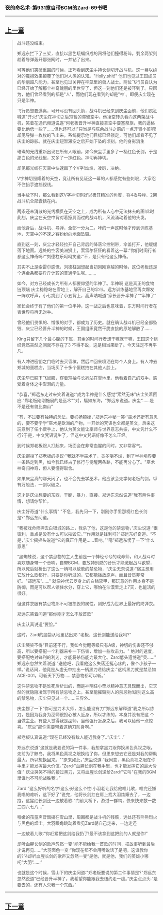 ### 夜的命名术-第931章自带BGM的Zard-69书吧

--------
[上一章](./860f0030fb95ea72270619e510c958d9.md)
--------


>
>
>
>战斗还没结束。
>
>郑远东拦下了三架，直接以黑色蛾蝠织成的网将他们撞得粉碎，剩余两架则趁着导弹轰开那张网时，一并钻了出来。
>
>可等他们突破重围的时候，正巧看到庆尘手持长剑切开战斗机，这一幕以绝对的震撼效果颠覆了他们对人类的认知。"Holly,shit!"
>他们也见过王国成员的华丽超凡能力，甚至也见过关押在牢笼里的兽人战士。两位飞行员自认为已经开始了解那个神奇瑰丽的里世界了，但这一刻他们还是被吓到了。只因为，他们曾经看到的都是"人'，而他们现在看到的却是"神'。即便庆尘现在只是半神。
>
>飞行员想要逃离，可开弓没有回头箭，战斗机已经来到庆尘面前，他们疯狂喊道"开火!"庆尘在神切之后短暂的滞留空中，他凌空转头看向这两架战斗机，笑着在通讯频道说遂“何老板晋升半神直接拿空中要塞祭旗，我的逼格要比他低一些了……但也还可以!"只当是与陈余战斗之前的一点开胃小菜吧!却见导弹一枚枚的飞出来，系统提示他们目标已经锁定，可他们却看不见了庆尘的踪影。就在庆尘短暂滞空之后开始下坠的顷刻。他的身影消生
>
>璀璨的光线重新出现在所有人眼前，如今庆尘手里多了一柄红色长剑，于是那白色的光线里，又多了一抹红色。神切再神切。
>
>却见那光线在天空中快速画了个V字!灿烂，凌厉，决绝。
>
>V字神切照耀着的天空，竞让所有见证这一幕的人都感觉有些刺眼，大家忍不住抬手遮挡视线。
>
>当手放下时，那么看到这V字神切刚好以极其精准的角度，将4枚导弹、2架战斗机全部囊括在内。
>
>两条还未消散的光线横贯在天空之上，成为所有人心中无法抹去的画!此时此刻，庆尘在天空中背对着擦肩而过的战斗机，风流涌动着他的头发。
>
>而他身后，战斗机、导弹，全部一分为二。咔的一声这时候才传到训练基地，天空中的不速之客纷纷向地面坠毁。
>
>直到这一刻，庆尘才轻轻拉开自己背后的降落伞控制带，伞盖打开，他缓缓落下地面。远处的空客美洲狮上，索雷尔怔怔的看着这一幕∶"你们时间行者都这么神奇吗?"刘德柱乐呵呵笑道∶“不，是只有他这么神奇。
>
>其实不止是索雷尔感慨，刘德柱回想起当初刚刚穿越的时候，这位老板还是个连金条都要斤斤计较的普通学生呢………
>
>如今，对方已经成长为所有人都要仰望的半神了。半神啊
>这是真正的食物链顶端
>庆尘稳稳站在雪地上，解开自己的伞带。远方训练基地里再次爆发一阵欢呼声，小七跳到了小五背上，高声呐喊道“家长晋升半神了”“半神了”
>
>家长会终于有了他们的第一位半神，这一战之后也意味着，东方时间行者在表世界将再无对手。
>
>曾经他们畏惧的、憎恨的对手，都成为了历史。就在确认战斗机已经全部坠毁、庆尘已经晋升半神的时候，王国组织竟然干脆直接的原地解散了……
>
>King只留下几个最心腹的下属，其余的时间行者想干嘛就干嘛，王国这个组织竟然突然之间就不存在了3
>不得不说，这是相当果断了。今天注定不再平凡。
>
>有人冲进密钥之门临时去买香槟，然后冲回来喷洒在每个人身上。有人冲去郑城的蛋糕店，当场买了十多个蛋糕拍在其他人脸上。
>
>庆尘早已脱下飞鼠服，穿着短袖与长裤站在雪地里，他看着自己的双手，感受着身体之中澎湃的力量。
>
>“恭喜，”郑远东走过来笑着说道∶“成为半神是什么感觉“索然无味”庆尘笑着回应∶“郑老板刚刚施展的是巫术""对，蝠如东海，"郑远东说道。庆尘“……是不是还有兽比南山”
>
>“有，不过要有独特的念法，要抑扬顿挫，”郑远东神秘一笑∶“巫术还挺有意思的，要不要学学”巫术是欧洲的产物，一开始的咒语也全都是英文，后来这玩意到了任小粟手上，他认为英文能让巫师与世界意志共振，中文凭什么不行?于是，中文咒语诞生了，但这中文咒语好像不怎么正经。
>
>到时候郑老板跟人打起来，场面会在非常血腥的同时，又非常客气。
>
>庆尘婉拒了郑老板的提议∶"我就不学巫术了，贪多嚼不烂，到了半神境界要一条路走到黑，如今我已经占了修行与觉醒两条路，不能再分心了。"巫术神奇归神奇，但人要懂得取舍。
>
>如果庆尘真的哪天闲了，也不会先去学巫术，他应该会先学何老板的剑。纵有万般法，一剑以破之。
>
>这才是庆尘想要的东西，干脆，暴力，直接。郑远东忽然说道“我有两件事情，想请你帮忙。
>
>庆尘好奇道"什么事情"
>"不急，我先问一下，刚刚你手里那柄红色长剑是?"郑远东问道。
>
>“我被戏命师押去白银城的路上，我杀了他，这是他的禁忌物，”庆尘说道∶“很锋利，重点是没有什么可以摧毁它。”“作用就是锋利吗?”郑远东好奇道。“不是，”庆尘摇摇头说道“它的真正作用是……音响。”“嗯”郑远东愣了一下“什么意思”
>
>"黑蜘蛛说，这个禁忌物的主人生前是一个神经兮兮的戏命师，和人战斗时喜欢随身带一个音响，自带BGM，要放特别燃的音乐才能激起战斗欲望，所以死后就析出了这么一柄可以放歌的禁忌物，“庆尘无奈说道∶“宿主想用它放什么歌都行，只要是你听过的，它都能播放原声，而且音质非常好。"郑远东"……"
>就像神代云罗身上的白鳞软甲，那玩意的作用本身不是防御，而是可以帮人锁住水分，穿上它，哪怕在沙漠里走上7天，也能活的很好。
>
>但这件衣服有禁忌物那不可被损毁的属性，刚好成为世界上最好的防弹衣。
>
>郑远东笑着问道“那你刚才怎么不放首歌”
>
>庆尘认真说道“要脸。”
>
>这时，Zard的脑袋从地里钻出来∶“老板，这长剑能送给我吗?”
>
>庆尘哭笑不得“目前还不行，我如今觉醒等级只有A级，神切的伤害还不够高，所以要搭配一个利器来补一下伤害，增加一些攻击力。"
>绝对的速度，要搭配绝对锋利的利刃，才能将杀伤能力最大化。Zard低头遗憾道"奥……"
>郑远东忽然笑着说道∶“送他吧，我看他这么失落还挺心疼的，像个小孩子一样。”说话间，他竟是从虚无中抽出一柄黑刀递给庆尘∶"这柄黑刀就是禁忌物ACE-001，可斩天下万物……禁忌物都可以斩。”
>
>这件禁忌物不是谁死后析出的，而是神明任小栗以精神意志具现而出，它天然的就隐隐凌驾于所有禁忌物之上，甚至能摧毁别人的禁忌物!级别这么高的禁忌物，庆尘只见过一个……三界外。
>
>庆尘愣了一下“你可是刀术大师，怎么能没有刀”郑远东解释道“我之所以练刀，是因为我身为巫师很担心被人近身，所以才练的，本身并没有把这
>个当做主业。有些人觉得我是巫师，当他强行近身之后，我可以给他一点惊喜。"庆尘“那你需要带着这柄刀防身啊。”
>
>郑老板认真说道∶“现在已经没有敌人能近我身了。”庆尘“…”
>
>郑远东说道“这就是我要说的第一件事，我想拿黑刀跟你换黑色真视之眼，先前为了鲸岛，我将黑色真视之眼换给了你，但思来想去它还是对我的帮助最大，所以想换回来。"“原来如此，”庆尘说道∶“我同意，黑色真视之眼在你手里才能发挥最大价值。”Zard∶"血腥长剑在我手里，也才能发挥它的最大价值!"
>庆尘哭笑不得的接过黑刀，又将血腥长剑递给Zard∶"它叫"在我的BGM里谁也不可能战胜我’。”
>
>Zard∶“这么好听的名字!这么长!这么个性!小羽老让我给他唱儿歌，唱完还嫌我唱的难听，这下好了”说完，他将长剑扛在肩上找大羽炫耀去了，一边跑，这猩红长剑还一边放着歌∶“门前大桥下，游过一群鸭，快来快来数一数二四六七八…”
>
>稚嫩的孩童声音飘摇在雪山里，周围都是战斗机的残骸，远处还有熊熊烈火与黑色的烟尘。大羽眼角跳动着看见Zard朝自己走来，一边走还
>
>一边放着儿歌∶“你赶紧把这剑给我扔了!最不该拿到这把剑的人就是你!”
>
>却听血腥长剑的歌声忽然一变“能不能给我一首歌的时间，把故事听到最后才说再见……”大羽面色一变∶“你现在都不会用嘴说话了是吧，这谁教你的?”4却听血腥长剑的歌声又忽然一变“是他，就是他，我们的英雄小哪吒”大羽“……”
>
>也就是这个时候，雪山下的庆尘问道∶"郑老板要说的第二件事情是?"郑远东忽然说道“已经晋升半神了，我希望你能跟我去纽约走一趟。”庆尘点点头∶“是要去的，还有人欠我一个东西。”
>
>

--------
[下一章](./f4a5da52d55f2155083eb1f118b90016.md)
--------
